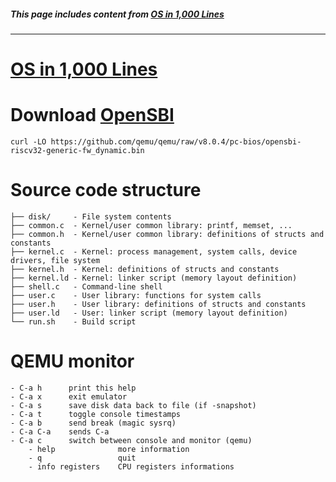 ##### *This page includes content from [OS in 1,000 Lines](https://operating-system-in-1000-lines.vercel.app/)* #####
---

# [OS in 1,000 Lines](https://operating-system-in-1000-lines.vercel.app/)

# Download [OpenSBI](https://github.com/riscv-software-src/opensbi)
```
curl -LO https://github.com/qemu/qemu/raw/v8.0.4/pc-bios/opensbi-riscv32-generic-fw_dynamic.bin
```

# Source code structure
```
├── disk/     - File system contents
├── common.c  - Kernel/user common library: printf, memset, ...
├── common.h  - Kernel/user common library: definitions of structs and constants
├── kernel.c  - Kernel: process management, system calls, device drivers, file system
├── kernel.h  - Kernel: definitions of structs and constants
├── kernel.ld - Kernel: linker script (memory layout definition)
├── shell.c   - Command-line shell
├── user.c    - User library: functions for system calls
├── user.h    - User library: definitions of structs and constants
├── user.ld   - User: linker script (memory layout definition)
└── run.sh    - Build script
```

# QEMU monitor
```
- C-a h      print this help
- C-a x      exit emulator
- C-a s      save disk data back to file (if -snapshot)
- C-a t      toggle console timestamps
- C-a b      send break (magic sysrq)
- C-a C-a    sends C-a
- C-a c      switch between console and monitor (qemu)
    - help              more information
    - q                 quit
    - info registers    CPU registers informations
```
